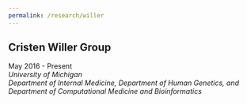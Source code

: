 ```yaml
---
permalink: /research/willer
---
```


## Cristen Willer Group
May 2016 - Present  
*University of Michigan*  
*Department of Internal Medicine, Department of Human Genetics, and Department of Computational Medicine and Bioinformatics*  
